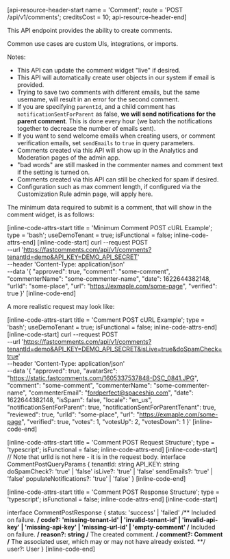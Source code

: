 [api-resource-header-start name = 'Comment'; route = 'POST /api/v1/comments'; creditsCost = 10; api-resource-header-end]

This API endpoint provides the ability to create comments.

Common use cases are custom UIs, integrations, or imports.

Notes:

- This API can update the comment widget "live" if desired.
- This API will automatically create user objects in our system if email is provided.
- Trying to save two comments with different emails, but the same username, will result in an error for the second comment. 
- If you are specifying `parentId`, and a child comment has `notificationSentForParent` as false, **we will send notifications for the parent comment**. This is done every hour (we batch the notifications together to decrease the number of emails sent).
- If you want to send welcome emails when creating users, or comment verification emails, set `sendEmails` to `true` in query parameters.
- Comments created via this API will show up in the Analytics and Moderation pages of the admin app.
- "bad words" are still masked in the commenter names and comment text if the setting is turned on.
- Comments created via this API can still be checked for spam if desired.
- Configuration such as max comment length, if configured via the Customization Rule admin page, will apply here.

The minimum data required to submit is a comment, that will show in the comment widget, is as follows:

[inline-code-attrs-start title = 'Minimum Comment POST cURL Example'; type = 'bash'; useDemoTenant = true; isFunctional = false; inline-code-attrs-end]
[inline-code-start]
curl --request POST \
  --url 'https://fastcomments.com/api/v1/comments?tenantId=demo&API_KEY=DEMO_API_SECRET' \
  --header 'Content-Type: application/json' \
  --data '{
	"approved": true,
	"comment": "some-comment",
	"commenterName": "some-commenter-name",
	"date": 1622644382148,
	"urlId": "some-place",
	"url": "https://exmaple.com/some-page",
	"verified": true
}'
[inline-code-end]

A more realistic request may look like:

[inline-code-attrs-start title = 'Comment POST cURL Example'; type = 'bash'; useDemoTenant = true; isFunctional = false; inline-code-attrs-end]
[inline-code-start]
curl --request POST \
  --url 'https://fastcomments.com/api/v1/comments?tenantId=demo&API_KEY=DEMO_API_SECRET&isLive=true&doSpamCheck=true' \
  --header 'Content-Type: application/json' \
  --data '{
	"approved": true,
	"avatarSrc": "https://static.fastcomments.com/1605337537848-DSC_0841.JPG",
	"comment": "some-comment",
	"commenterName": "some-commenter-name",
	"commenterEmail": "fordperfect@spaceship.com",
	"date": 1622644382148,
	"isSpam": false,
	"locale": "en_us",
	"notificationSentForParent": true,
	"notificationSentForParentTenant": true,
	"reviewed": true,
	"urlId": "some-place",
	"url": "https://exmaple.com/some-page",
	"verified": true,
	"votes": 1,
	"votesUp": 2,
	"votesDown": 1
}'
[inline-code-end]

[inline-code-attrs-start title = 'Comment POST Request Structure'; type = 'typescript'; isFunctional = false; inline-code-attrs-end]
[inline-code-start]
// Note that urlId is not here - it is in the request body.
interface CommentPostQueryParams {
    tenantId: string
    API_KEY: string
    doSpamCheck?: 'true' | 'false'
    isLive?: 'true' | 'false'
    sendEmails?: 'true' | 'false'
    populateNotifications?: 'true' | 'false'
}
[inline-code-end]

[inline-code-attrs-start title = 'Comment POST Response Structure'; type = 'typescript'; isFunctional = false; inline-code-attrs-end]
[inline-code-start]

interface CommentPostResponse {
    status: 'success' | 'failed'
    /** Included on failure. **/
    code?: 'missing-tenant-id' | 'invalid-tenant-id' | 'invalid-api-key' | 'missing-api-key' | 'missing-url-id' | 'empty-comment'
    /** Included on failure. **/
    reason?: string
    /** The created comment. **/
    comment?: Comment
    /** The associated user, which may or may not have already existed. **/
    user?: User
}
[inline-code-end]
